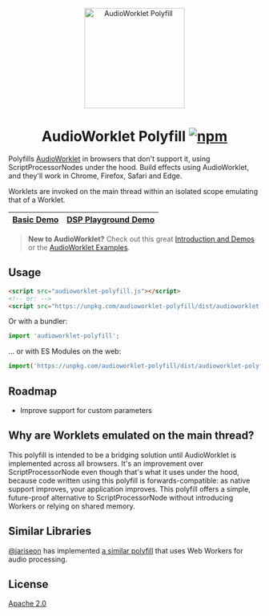 <p align="center">
  <img src="https://i.imgur.com/RqW6b4o.png" width="200" height="200" alt="AudioWorklet Polyfill">
  <h1 align="center">
  	AudioWorklet Polyfill
	<a href="https://www.npmjs.org/package/audioworklet-polyfill"><img src="https://img.shields.io/npm/v/audioworklet-polyfill.svg?style=flat" alt="npm"></a>
  </h1>
</p>

Polyfills [AudioWorklet] in browsers that don't support it, using ScriptProcessorNodes under the hood. Build effects using AudioWorklet, and they'll work in Chrome, Firefox, Safari and Edge.

Worklets are invoked on the main thread within an isolated scope emulating that of a Worklet. 

| [Basic Demo](https://googlechromelabs.github.io/audioworklet-polyfill/) | [DSP Playground Demo](https://audio-dsp-playground-polyfilled.surge.sh) |
|-|-|

> **New to AudioWorklet?** Check out this great [Introduction and Demos](https://developers.google.com/web/updates/2017/12/audio-worklet) or the [AudioWorklet Examples].

## Usage

```html
<script src="audioworklet-polyfill.js"></script>
<!-- or: -->
<script src="https://unpkg.com/audioworklet-polyfill/dist/audioworklet-polyfill.js"></script>
```

Or with a bundler:

```js
import 'audioworklet-polyfill';
```

... or with ES Modules on the web:

```js
import('https://unpkg.com/audioworklet-polyfill/dist/audioworklet-polyfill.js');
```

## Roadmap

- Improve support for custom parameters

## Why are Worklets emulated on the main thread?

This polyfill is intended to be a bridging solution until AudioWorklet is implemented across all browsers. It's an improvement over ScriptProcessorNode even though that's what it uses under the hood, because code written using this polyfill is forwards-compatible: as native support improves, your application improves. This polyfill offers a simple, future-proof alternative to ScriptProcessorNode without introducing Workers or relying on shared memory.

## Similar Libraries

[@jariseon](https://github.com/jariseon) has implemented [a similar polyfill](https://github.com/jariseon/audioworklet-polyfill) that uses Web Workers for audio processing.

## License

[Apache 2.0](LICENSE)

[AudioWorklet]: https://webaudio.github.io/web-audio-api/#AudioWorklet
[AudioWorklet Examples]: https://googlechromelabs.github.io/web-audio-samples/audio-worklet/
